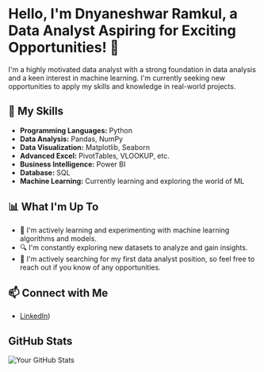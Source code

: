 # Hello, I'm Dnyaneshwar Ramkul, a Data Analyst Aspiring for Exciting Opportunities! 👋

I'm a highly motivated data analyst with a strong foundation in data analysis and a keen interest in machine learning. I'm currently seeking new opportunities to apply my skills and knowledge in real-world projects.

## 🚀 My Skills

- **Programming Languages:** Python
- **Data Analysis:** Pandas, NumPy
- **Data Visualization:** Matplotlib, Seaborn
- **Advanced Excel:** PivotTables, VLOOKUP, etc.
- **Business Intelligence:** Power BI
- **Database:** SQL
- **Machine Learning:** Currently learning and exploring the world of ML

## 📊 What I'm Up To

- 🌱 I'm actively learning and experimenting with machine learning algorithms and models.
- 🔍 I'm constantly exploring new datasets to analyze and gain insights.
- 💼 I'm actively searching for my first data analyst position, so feel free to reach out if you know of any opportunities.

## 📫 Connect with Me

- [LinkedIn](https://www.linkedin.com/in/dnyaneshwar-ramkul-36b622250/))

## GitHub Stats

![Your GitHub Stats](https://github-readme-stats.vercel.app/api?username=devramkul&show_icons=true)
